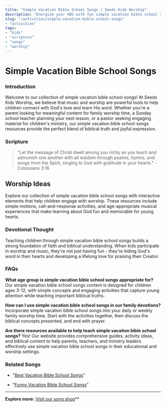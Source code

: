 ```yaml
---
title: "Simple Vacation Bible School Songs | Seeds Kids Worship"
description: "Energize your VBS with fun simple vacation bible school songs. Engaging worship music and activities for summer children's ministry."
slug: "/activities/simple-vacation-bible-school-songs"
- "activities"
tags:
- "kids"
- "scripture"
- "songs"
- "worship"
---
```


# Simple Vacation Bible School Songs

### Introduction

Welcome to our collection of simple vacation bible school songs! At Seeds Kids Worship, we believe that music and worship are powerful tools to help children connect with God's love and learn His word. Whether you're a parent looking for meaningful content for family worship time, a Sunday school teacher planning your next lesson, or a pastor seeking engaging material for children's ministry, our simple vacation bible school songs resources provide the perfect blend of biblical truth and joyful expression.

### Scripture

> "Let the message of Christ dwell among you richly as you teach and admonish one another with all wisdom through psalms, hymns, and songs from the Spirit, singing to God with gratitude in your hearts." - Colossians 3:16

## Worship Ideas

Explore our collection of simple vacation bible school songs with interactive elements that help children engage with worship. These resources include simple motions, call-and-response activities, and age-appropriate musical experiences that make learning about God fun and memorable for young hearts.

### Devotional Thought

Teaching children through simple vacation bible school songs builds a strong foundation of faith and biblical understanding. When kids participate in worship and music, they're not just having fun - they're hiding God's word in their hearts and developing a lifelong love for praising their Creator.

### FAQs

**What age group is simple vacation bible school songs appropriate for?**
Our simple vacation bible school songs content is designed for children ages 3-12, with simple concepts and engaging activities that capture young attention while teaching important biblical truths.

**How can I use simple vacation bible school songs in our family devotions?**
Incorporate simple vacation bible school songs into your daily or weekly family worship time. Start with the activities together, then discuss the biblical concepts presented, and end with prayer.

**Are there resources available to help teach simple vacation bible school songs?**
Yes! Our website provides comprehensive guides, activity ideas, and biblical content to help parents, teachers, and ministry leaders effectively use simple vacation bible school songs in their educational and worship settings.

### Related Songs

- "[Best Vacation Bible School Songs](/activities/best-vacation-bible-school-songs/)"

- "[Funny Vacation Bible School Songs](/activities/funny-vacation-bible-school-songs/)"

---

**Explore more:** [Visit our song shop](https://seedskidsworship.com/shop)**

<!-- Schema Markup -->
<script type="application/ld+json">
{
  "@context": "https://schema.org",
  "@type": "MusicRecording",
  "name": "Simple Vacation Bible School Songs",
  "byArtist": {
    "@type": "MusicGroup",
    "name": "Seeds Kids Worship"
  },
  "isFamilyFriendly": true,
  "url": "https://seedskidsworship.com/activities/simple-vacation-bible-school-songs/"
}
</script>